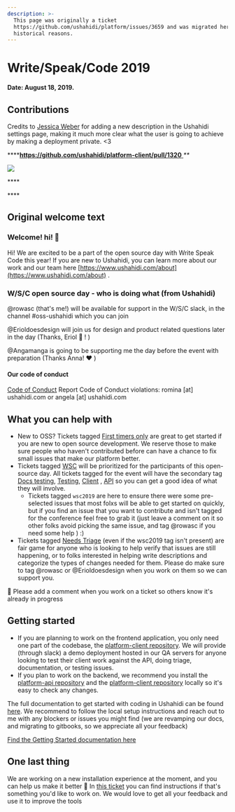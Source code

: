 ```yaml
---
description: >-
  This page was originally a ticket
  https://github.com/ushahidi/platform/issues/3659 and was migrated here for
  historical reasons.
---
```


# Write/Speak/Code 2019

**Date: August 18, 2019.**

## **Contributions**

Credits to [Jessica Weber](https://github.com/jessicaweberdev) for adding a new description in the Ushahidi settings page, making it much more clear what the user is going to achieve by making a deployment private. <3

\*\*\*\*[**https://github.com/ushahidi/platform-client/pull/1320** ](https://github.com/ushahidi/platform/issues/2716) _\*\*_

![](<../../.gitbook/assets/63230917-e5879a00-c1c8-11e9-8f6e-e62c83dd1d85 (1).png>)

\*\*\*\*

\*\*\*\*

## **Original welcome text**

### Welcome! hi! 🎉

Hi! We are excited to be a part of the open source day with Write Speak Code this year! If you are new to Ushahidi, you can learn more about our work and our team here [https://www.ushahidi.com/about](https://www.ushahidi.com/about) .

### W/S/C open source day - who is doing what (from Ushahidi)

@rowasc (that's me!) will be available for support in the W/S/C slack, in the channel #oss-ushahidi which you can join

@Erioldoesdesign will join us for design and product related questions later in the day (Thanks, Eriol 💯 ! )

@Angamanga is going to be supporting me the day before the event with preparation (Thanks Anna! ❤️ )

#### Our code of conduct

[Code of Conduct](https://docs.ushahidi.com/platform-developer-documentation/code-of-conduct) Report Code of Conduct violations: romina \[at] ushahidi.com or angela \[at] ushahidi.com

## What you can help with

* New to OSS? Tickets tagged [First timers only](https://github.com/ushahidi/platform/labels/first-timers-only) are great to get started if you are new to open source development. We reserve those to make sure people who haven't contributed before can have a chance to fix small issues that make our platform better.
* Tickets tagged [WSC](https://github.com/ushahidi/platform/issues?q=is%3Aissue+is%3Aopen+label%3Awsc2019) will be prioritized for the participants of this open-source day. All tickets tagged for the event will have the secondary tag [Docs testing](https://github.com/ushahidi/platform/issues?utf8=%E2%9C%93\&q=is%3Aissue+is%3Aopen+label%3Awsc2019+label%3A%22Docs+testing%22+), [Testing](https://github.com/ushahidi/platform/issues?utf8=%E2%9C%93\&q=is%3Aissue+is%3Aopen+label%3Awsc2019+label%3ATesting+), [Client](https://github.com/ushahidi/platform/issues?utf8=%E2%9C%93\&q=is%3Aissue+is%3Aopen+label%3Awsc2019+label%3AClient+) , [API](https://github.com/ushahidi/platform/issues?q=is%3Aissue+is%3Aopen+label%3Awsc2019+label%3AAPI) so you can get a good idea of what they will involve.
  * Tickets tagged `wsc2019` are here to ensure there were some pre-selected issues that most folxs will be able to get started on quickly, but if you find an issue that you want to contribute and isn't tagged for the conference feel free to grab it (just leave a comment on it so other folks avoid picking the same issue, and tag @rowasc if you need some help ) :)&#x20;
* Tickets tagged [Needs Triage](https://github.com/ushahidi/platform/issues?utf8=%E2%9C%93\&q=is%3Aopen+is%3Aissue+label%3A%22Needs+Triage%22+)  (even if the wsc2019 tag isn't present) are fair game for anyone who is looking to help verify that issues are still happening, or to folks interested in helping write descriptions and categorize the types of changes needed for them. Please do make sure to tag @rowasc or @Erioldoesdesign when you work on them so we can support you.

🤝 Please add a comment when you work on a ticket so others know it's already in progress

## Getting started

* If you are planning to work on the frontend application, you only need one part of the codebase, the [platform-client repository](https://github.com/ushahidi/platform-client). We will provide (through slack) a demo deployment hosted in our QA servers for anyone looking to test their client work against the API, doing triage, documentation, or testing issues.
* If you plan to work on the backend, we recommend you install the [platform-api repository](https://github.com/ushahidi/platform) and the [platform-client repository](https://github.com/ushahidi/platform-client) locally so it's easy to check any changes.

The full documentation to get started with coding in Ushahidi can be found [here](../contributing-or-getting-involved/). We recommend to follow the local setup instructions and reach out to me with any blockers or issues you might find (we are revamping our docs, and migrating to gitbooks, so we appreciate all your feedback)

[Find the Getting Started documentation here](https://docs.ushahidi.com/platform-developer-documentation/getting-started)

## One last thing

We are working on a new installation experience at the moment, and you can help us make it better 🎉 In [this ticket](https://github.com/ushahidi/platform/issues/3660) you can find instructions if that's something you'd like to work on. We would love to get all your feedback and use it to improve the tools
